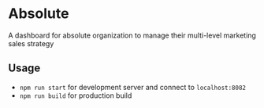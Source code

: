 Absolute
========

A dashboard for absolute organization to manage their multi-level marketing sales strategy

## Usage

* `npm run start` for development server and connect to `localhost:8082`
* `npm run build` for production build